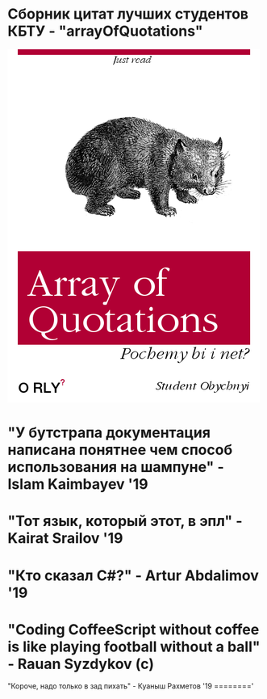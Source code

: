 # Сборник цитат лучших студентов КБТУ - "arrayOfQuotations"
![alt tag](https://github.com/Arkaim/quotations/blob/master/main.png?raw=true)

"У бутстрапа документация написана понятнее чем способ использования на шампуне" - Islam Kaimbayev '19
===================================================================================================
"Тот язык, который этот, в эпл" - Kairat Srailov '19
===================================================================================================
"Кто сказал C#?" - Artur Abdalimov '19
===================================================================================================
"Coding CoffeeScript without coffee is like playing football without a ball" - Rauan Syzdykov (c)
=========================================================
"Короче, надо только в зад пихать" - Куаныш Рахметов '19
========'
